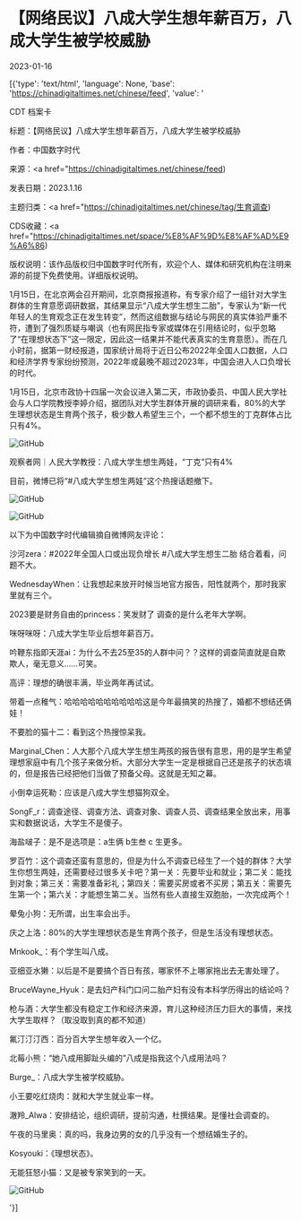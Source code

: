 # 【网络民议】八成大学生想年薪百万，八成大学生被学校威胁

2023-01-16

[{'type': 'text/html', 'language': None, 'base': 'https://chinadigitaltimes.net/chinese/feed', 'value': '

CDT 档案卡

标题：【网络民议】八成大学生想年薪百万，八成大学生被学校威胁

作者：中国数字时代

来源：<a href="https://chinadigitaltimes.net/chinese/feed)

发表日期：2023.1.16

主题归类：<a href="https://chinadigitaltimes.net/chinese/tag/生育调查)

CDS收藏：<a href="https://chinadigitaltimes.net/space/%E8%AF%9D%E8%AF%AD%E9%A6%86)

版权说明：该作品版权归中国数字时代所有，欢迎个人、媒体和研究机构在注明来源的前提下免费使用。详细版权说明。





1月15日，在北京两会召开期间，北京商报报道称，有专家介绍了一组针对大学生群体的生育意愿调研数据，其结果显示“八成大学生想生二胎”，专家认为“新一代年轻人的生育观念正在发生转变”，然而这组数据与结论与网民的真实体验严重不符，遭到了强烈质疑与嘲讽（也有网民指专家或媒体在引用结论时，似乎忽略了“在理想状态下”这一限定，因此这一结果并不能代表真实的生育意愿）。而在几小时前，据第一财经报道，国家统计局将于近日公布2022年全国人口数据，人口和经济学界专家纷纷预测，2022年或最晚不超过2023年，中国会进入人口负增长的时代。



1月15日，北京市政协十四届一次会议进入第二天，市政协委员、中国人民大学社会与人口学院教授李婷介绍，据团队对大学生群体开展的调研来看，80%的大学生理想状态是生育两个孩子，极少数人希望生三个，一个都不想生的丁克群体占比只有4%。

![GitHub](https://chinadigitaltimes.net/chinese/files/2023/01/image-1673864355308.png)





观察者网｜人民大学教授：八成大学生想生两娃，“丁克”只有4%



目前，微博已将“#八成大学生想生两娃”这个热搜话题撤下。

![GitHub](https://chinadigitaltimes.net/chinese/files/2023/01/image-1673866578385.png)

![GitHub](https://chinadigitaltimes.net/chinese/files/2023/01/image-1673866645928.png)

以下为中国数字时代编辑摘自微博网友评论：



沙河zera：#2022年全国人口或出现负增长 #八成大学生想生二胎  结合着看，问题不大。

WednesdayWhen：让我想起来放开时候当地官方报告，阳性就两个，那时我家里就有三个。

2023要是财务自由的princess：笑发财了 调查的是什么老年大学啊。

咪呀咪呀：八成大学生毕业后想年薪百万。

吟鞭东指即天涯ai：为什么不去25至35的人群中问？？这样的调查简直就是自欺欺人，毫无意义……可笑。

高评：理想的确很丰满，毕业两年再试试。

带着一点稚气：哈哈哈哈哈哈哈哈哈哈这是今年最搞笑的热搜了，婚都不想结还俩娃！

不要脸的猫十二：看到这个热搜惊呆我。

Marginal_Chen：人大那个八成大学生想生两孩的报告很有意思，用的是学生希望理想家庭中有几个孩子来做分析。大部分大学生一定是根据自己还是孩子的状态填的，但是报告已经把他们当做了预备父母。这就是无知之幕。

小倒幸运死勒：应该是八成大学生想猫狗双全。

SongF_r：调查途径、调查方法、调查对象、调查人员、调查结果全放出来，用事实和数据说话，大学生不是傻子。

海盐啵子：是不是选项是：a生俩 b生叁 c 生更多。

罗百竹：这个调查还蛮有意思的，但是为什么不调查已经生了一个娃的群体？大学生你想生两娃，还需要经过很多关卡吧？第一关：先要毕业和就业；第二关：能找到对象；第三关：需要准备彩礼；第四关：需要买房或者不买房；第五关：需要先生第一个；第六关：才能想生第二关。当然有些人直接生双胞胎，一次完成两个！

晕兔小狗：无所谓，出生率会出手。

庆之上洛：80%的大学生理想状态是生育两个孩子，但是生活没有理想状态。

Mnkook_：有个学生叫八成。

亚细亚水獭：以后是不是要搞个百日有孩，哪家怀不上哪家拖出去无害处理了。

BruceWayne_Hyuk：是去妇产科门口问二胎产妇有没有本科学历得出的结论吗？

枪与酒：大学生都没有稳定工作和经济来源，育儿这种经济压力巨大的事情，来找大学生取样？（取没取到真的都不知道）

氟汀汀汀西：百分百大学生想年收入一个亿。

北莓小熊：“她八成用脚趾头编的”八成是指我这个八成用法吗？

Burge_：八成大学生被学校威胁。

小王要吃红烧肉：就和大学生就业率一样。

澈羚_Alwa：安排结论，组织调研，提前沟通，杜撰结果。是懂社会调查的。

午夜的马里奥：真的吗，我身边男的女的几乎没有一个想结婚生子的。

Kosyouki：《理想状态》。





无能狂怒小猫：又是被专家笑到的一天。

![GitHub](https://chinadigitaltimes.net/chinese/files/2023/01/image-1673866148032.png)

'}]